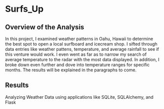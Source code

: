 # Surfs_Up

## Overview of the Analysis
In this project, I examined weather patterns in Oahu, Hawaii to determine the best spot to open a local surfboard and icecream shop. I sifted through data entries like weather pattens, temperature, and average rainfall to see if this venture would work. I even went as far as to narrow my search of average temperature to the radar with the most data displayed. In addition, I broke down even further and dove into temperature ranges for specific months. The results will be explained in the paragraphs to come.

## Results





Analyzing Weather Data using applications like SQLite, SQLAlchemy, and Flask
